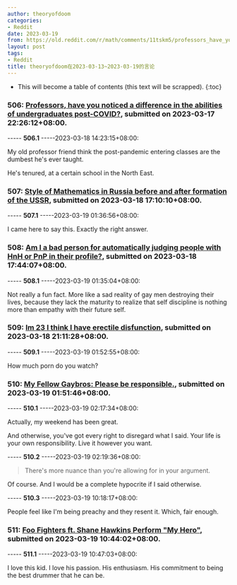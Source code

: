 ```yaml
---
author: theoryofdoom
categories:
- Reddit
date: 2023-03-19
from: https://old.reddit.com/r/math/comments/11tskm5/professors_have_you_noticed_a_difference_in_the/
layout: post
tags:
- Reddit
title: theoryofdoom在2023-03-13~2023-03-19的言论
---
```


* This will become a table of contents (this text will be scrapped).
{:toc}

### 506: [Professors, have you noticed a difference in the abilities of undergraduates post-COVID?](https://old.reddit.com/r/math/comments/11tskm5/professors_have_you_noticed_a_difference_in_the/), submitted on 2023-03-17 22:26:12+08:00.

----- __506.1__ -----2023-03-18 14:23:15+08:00:

My old professor friend think the post-pandemic entering classes are the dumbest he's ever taught.  

He's tenured, at a certain school in the North East.

### 507: [Style of Mathematics in Russia before and after formation of the USSR](https://old.reddit.com/r/math/comments/11uj2j1/style_of_mathematics_in_russia_before_and_after/), submitted on 2023-03-18 17:10:10+08:00.

----- __507.1__ -----2023-03-19 01:36:56+08:00:

I came here to say this.  Exactly the right answer.

### 508: [Am I a bad person for automatically judging people with HnH or PnP in their profile?](https://old.reddit.com/r/askgaybros/comments/11ujnfa/am_i_a_bad_person_for_automatically_judging/), submitted on 2023-03-18 17:44:07+08:00.

----- __508.1__ -----2023-03-19 01:35:04+08:00:

Not really a fun fact.  More like a sad reality of gay men destroying their lives, because they lack the maturity to realize that self discipline is nothing more than empathy with their future self.

### 509: [Im 23 I think I have erectile disfunction](https://old.reddit.com/r/askgaybros/comments/11uo4p4/im_23_i_think_i_have_erectile_disfunction/), submitted on 2023-03-18 21:11:28+08:00.

----- __509.1__ -----2023-03-19 01:52:55+08:00:

How much porn do you watch?

### 510: [My Fellow Gaybros: Please be responsible.](https://old.reddit.com/r/askgaybros/comments/11uuzqe/my_fellow_gaybros_please_be_responsible/), submitted on 2023-03-19 01:51:46+08:00.

----- __510.1__ -----2023-03-19 02:17:34+08:00:

Actually, my weekend has been great.  

And otherwise, you've got every right to disregard what I said.  Your life is your own responsibility.  Live it however you want.

----- __510.2__ -----2023-03-19 02:19:36+08:00:

> There's more nuance than you're allowing for in your argument.

Of course.  And I would be a complete hypocrite if I said otherwise.

----- __510.3__ -----2023-03-19 10:18:17+08:00:

People feel like I'm being preachy and they resent it.  Which, fair enough.

### 511: [Foo Fighters ft. Shane Hawkins Perform "My Hero"](https://old.reddit.com/r/rockmusicstuff/comments/11v91po/foo_fighters_ft_shane_hawkins_perform_my_hero/), submitted on 2023-03-19 10:44:02+08:00.

----- __511.1__ -----2023-03-19 10:47:03+08:00:

I love this kid.  I love his passion.  His enthusiasm.  His commitment to being the best drummer that he can be.


